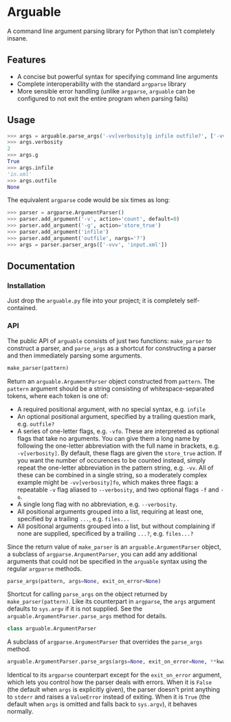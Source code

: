 # Arguable

A command line argument parsing library for Python that isn't completely insane.

## Features

- A concise but powerful syntax for specifying command line arguments
- Complete interoperability with the standard `argparse` library
- More sensible error handling (unlike `argparse`, `arguable` can be configured to not exit the entire program when parsing fails)

## Usage

```python
>>> args = arguable.parse_args('-vv[verbosity]g infile outfile?', ['-vv', '-g', 'in.xml'])
>>> args.verbosity
2
>>> args.g
True
>>> args.infile
'in.xml'
>>> args.outfile
None
```

The equivalent `argparse` code would be six times as long:

```python
>>> parser = argparse.ArgumentParser()
>>> parser.add_argument('-v', action='count', default=0)
>>> parser.add_argument('-g', action='store_true')
>>> parser.add_argument('infile')
>>> parser.add_argument('outfile', nargs='?')
>>> args = parser.parser_args(['-vvv', 'input.xml'])
```

## Documentation

### Installation

Just drop the `arguable.py` file into your project; it is completely self-contained.

### API

The public API of `arguable` consists of just two functions: `make_parser` to construct a parser, and `parse_args` as a shortcut for constructing a parser and then immediately parsing some arguments.

```python
make_parser(pattern)
```

Return an `arguable.ArgumentParser` object constructed from `pattern`.  The `pattern` argument should be a string consisting of whitespace-separated tokens, where each token is one of:

- A required positional argument, with no special syntax, e.g. `infile`
- An optional positional argument, specified by a trailing question mark, e.g. `outfile?`
- A series of one-letter flags, e.g. `-vfo`. These are interpreted as optional flags that take no arguments. You can give them a long name by following the one-letter abbreviation with the full name in brackets, e.g. `-v[verbosity]`. By default, these flags are given the `store_true` action. If you want the number of occurences to be counted instead, simply repeat the one-letter abbreviation in the pattern string, e.g. `-vv`. All of these can be combined in a single string, so a moderately complex example might be `-vv[verbosity]fo`, which makes three flags: a repeatable `-v` flag aliased to `--verbosity`, and two optional flags `-f` and `-o`.
- A single long flag with no abbreviation, e.g. `--verbosity`.
- All positional arguments grouped into a list, requiring at least one, specified by a trailing `...`, e.g. `files...`
- All positional arguments grouped into a list, but without complaining if none are supplied, specificed by a trailing `...?`, e.g. `files...?`

Since the return value of `make_parser` is an `arguable.ArgumentParser` object, a subclass of `argparse.ArgumentParser`, you can add any additional arguments that could not be specified in the `arguable` syntax using the regular `argparse` methods.

```python
parse_args(pattern, args=None, exit_on_error=None)
```

Shortcut for calling `parse_args` on the object returned by `make_parser(pattern)`. Like its counterpart in `argparse`, the `args` argument defaults to `sys.argv` if it is not supplied. See the `arguable.ArgumentParser.parse_args` method for details.

```python
class arguable.ArgumentParser
```

A subclass of `argparse.ArgumentParser` that overrides the `parse_args` method.

```python
arguable.ArgumentParser.parse_args(args=None, exit_on_error=None, **kwargs)
```

Identical to its `argparse` counterpart except for the `exit_on_error` argument, which lets you control how the parser deals with errors. When it is `False` (the default when `args` is explicitly given), the parser doesn't print anything to `stderr` and raises a `ValueError` instead of exiting. When it is `True` (the default when `args` is omitted and falls back to `sys.argv`), it behaves normally.